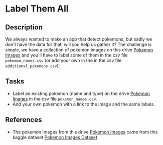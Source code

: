 # Label Them All

## Description

We always wanted to make an app that detect pokemons, but sadly we don't have the data for that, will you help us gather it? The challenge is simple, we have a collection of pokemon images on this drive [Pokemon Images](https://drive.google.com/drive/folders/1yiJ_phwZA5Qzl7qEfZcPgrURpqG--wH9?usp=sharing) and you'll have to label some of them in the csv file `pokemon_names.csv` (or add your own in the in the csv file `additional_pokemons.csv`).

## Tasks
* Label an existing pokemon (name and type) on the drive [Pokemon Images](https://drive.google.com/drive/folders/1yiJ_phwZA5Qzl7qEfZcPgrURpqG--wH9?usp=sharing) in the csv file `pokemon_names.csv`.
* Add your own pokemon with a link to the image and the same labels.

## References

- The pokemon images from this drive [Pokemon Images](https://drive.google.com/drive/folders/1yiJ_phwZA5Qzl7qEfZcPgrURpqG--wH9?usp=sharing) came from this kaggle dataset [Pokemon Images Dataset](https://www.kaggle.com/kvpratama/pokemon-images-dataset)
